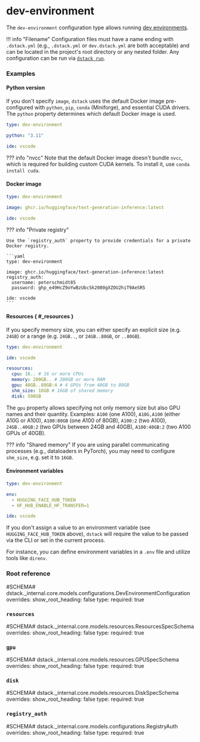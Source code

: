 # dev-environment

The `dev-environment` configuration type allows running [dev environments](../../concepts/dev-environments.md).

!!! info "Filename"
    Configuration files must have a name ending with `.dstack.yml` (e.g., `.dstack.yml` or `dev.dstack.yml` are both acceptable)
    and can be located in the project's root directory or any nested folder.
    Any configuration can be run via [`dstack run`](../cli/index.md#dstack-run).

### Examples

#### Python version

If you don't specify `image`, `dstack` uses the default Docker image pre-configured with 
`python`, `pip`, `conda` (Miniforge), and essential CUDA drivers. 
The `python` property determines which default Docker image is used.

<div editor-title=".dstack.yml"> 

```yaml
type: dev-environment

python: "3.11"

ide: vscode
```

</div>

??? info "nvcc"
    Note that the default Docker image doesn't bundle `nvcc`, which is required for building custom CUDA kernels. 
    To install it, use `conda install cuda`.

#### Docker image

<div editor-title=".dstack.yml"> 

```yaml
type: dev-environment

image: ghcr.io/huggingface/text-generation-inference:latest

ide: vscode
```

</div>

??? info "Private registry"

    Use the `registry_auth` property to provide credentials for a private Docker registry. 

    ```yaml
    type: dev-environment
    
    image: ghcr.io/huggingface/text-generation-inference:latest
    registry_auth:
      username: peterschmidt85
      password: ghp_e49HcZ9oYwBzUbcSk2080gXZOU2hiT9AeSR5
    
    ide: vscode
    ```

#### Resources { #_resources }

If you specify memory size, you can either specify an explicit size (e.g. `24GB`) or a 
range (e.g. `24GB..`, or `24GB..80GB`, or `..80GB`).

<div editor-title=".dstack.yml"> 

```yaml
type: dev-environment

ide: vscode

resources:
  cpu: 16.. # 16 or more CPUs
  memory: 200GB.. # 200GB or more RAM
  gpu: 40GB..80GB:4 # 4 GPUs from 40GB to 80GB
  shm_size: 16GB # 16GB of shared memory
  disk: 500GB
```

</div>

The `gpu` property allows specifying not only memory size but also GPU names
and their quantity. Examples: `A100` (one A100), `A10G,A100` (either A10G or A100), 
`A100:80GB` (one A100 of 80GB), `A100:2` (two A100), `24GB..40GB:2` (two GPUs between 24GB and 40GB), 
`A100:40GB:2` (two A100 GPUs of 40GB).

??? info "Shared memory"
    If you are using parallel communicating processes (e.g., dataloaders in PyTorch), you may need to configure 
    `shm_size`, e.g. set it to `16GB`.

#### Environment variables

<div editor-title=".dstack.yml"> 

```yaml
type: dev-environment

env:
  - HUGGING_FACE_HUB_TOKEN
  - HF_HUB_ENABLE_HF_TRANSFER=1

ide: vscode
```

</div>

If you don't assign a value to an environment variable (see `HUGGING_FACE_HUB_TOKEN` above), 
`dstack` will require the value to be passed via the CLI or set in the current process.

For instance, you can define environment variables in a `.env` file and utilize tools like `direnv`.

[//]: # (#### Initialization commands)
[//]: # ()
[//]: # (<div editor-title=".dstack.yml"> )
[//]: # ()
[//]: # (```yaml)
[//]: # (type: dev-environment)
[//]: # ()
[//]: # (python: "3.11")
[//]: # ()
[//]: # (ide: vscode)
[//]: # ()
[//]: # (init: pip install -r requirements.txt)
[//]: # (```)
[//]: # ()
[//]: # (</div>)

### Root reference

#SCHEMA# dstack._internal.core.models.configurations.DevEnvironmentConfiguration
    overrides:
      show_root_heading: false
      type:
        required: true

### `resources`

#SCHEMA# dstack._internal.core.models.resources.ResourcesSpecSchema
    overrides:
      show_root_heading: false
      type:
        required: true

### `gpu`

#SCHEMA# dstack._internal.core.models.resources.GPUSpecSchema
    overrides:
      show_root_heading: false
      type:
        required: true

### `disk`

#SCHEMA# dstack._internal.core.models.resources.DiskSpecSchema
    overrides:
      show_root_heading: false
      type:
        required: true

### `registry_auth`

#SCHEMA# dstack._internal.core.models.configurations.RegistryAuth
    overrides:
      show_root_heading: false
      type:
        required: true
